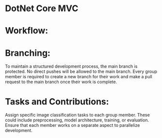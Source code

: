 # DotNet Core MVC

# Workflow:

# Branching:

To maintain a structured development process, the main branch is protected. No direct pushes will be allowed to the main branch.
Every group member is required to create a new branch for their work and make a pull request to the main branch once their work is complete.

# Tasks and Contributions:

Assign specific image classification tasks to each group member. These could include preprocessing, model architecture, training, or evaluation.
Ensure that each member works on a separate aspect to parallelize development.
